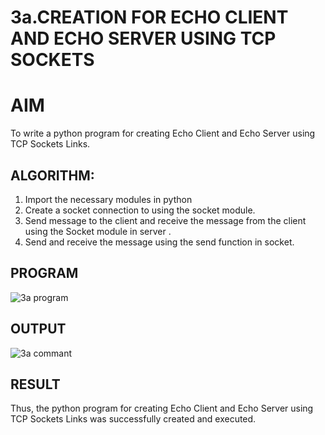 # 3a.CREATION FOR ECHO CLIENT AND ECHO SERVER USING TCP SOCKETS
# AIM
To write a python program for creating Echo Client and Echo Server using TCP
Sockets Links.
## ALGORITHM:
1. Import the necessary modules in python
2. Create a socket connection to using the socket module.
3. Send message to the client and receive the message from the client using the Socket module in
 server .
4. Send and receive the message using the send function in socket.
## PROGRAM
![3a program](https://github.com/user-attachments/assets/ddb3d10e-fa90-4523-924d-b6b9a7a1c0de)

## OUTPUT
![3a commant](https://github.com/user-attachments/assets/77600a40-ee28-470a-9714-2fbd9b41dc58)

## RESULT
Thus, the python program for creating Echo Client and Echo Server using TCP Sockets Links 
was successfully created and executed.
